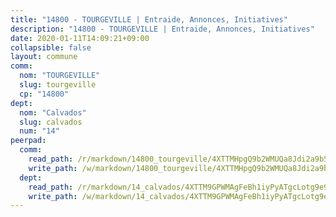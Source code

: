 ```yaml
---
title: "14800 - TOURGEVILLE | Entraide, Annonces, Initiatives"
description: "14800 - TOURGEVILLE | Entraide, Annonces, Initiatives"
date: 2020-01-11T14:09:21+09:00
collapsible: false
layout: commune
comm:
  nom: "TOURGEVILLE"
  slug: tourgeville
  cp: "14800"
dept:
  nom: "Calvados"
  slug: calvados
  num: "14"
peerpad:
  comm:
    read_path: /r/markdown/14800_tourgeville/4XTTMHpgQ9b2WMUQa8Jdi2a9b5hX2XL7xfL7JG8inmdsBRGSF
    write_path: /w/markdown/14800_tourgeville/4XTTMHpgQ9b2WMUQa8Jdi2a9b5hX2XL7xfL7JG8inmdsBRGSF-K3TgUMdq6rTapzYE58LTu675BWUCgsYFbW9RGVWf1D5NzYut2ULqrqcve9tvc6nMHYtmyoN5qJpVVyJ5ANWBoe7PNYPKxCeZ6mxvs4tZDSwc5nK3u1GrZQFwEv2Q52UuExGgGaBd
  dept:
    read_path: /r/markdown/14_calvados/4XTTM9GPWMAgFeBh1iyPyATgcLotg9e9APJpQBEyY3RZiUwJ6
    write_path: /w/markdown/14_calvados/4XTTM9GPWMAgFeBh1iyPyATgcLotg9e9APJpQBEyY3RZiUwJ6-K3TgUXWJAT2cYJ9ZstQphkkm2za8um5GwwXsivqaDFTgbhMDcHaRXnT3h69szAqCyvWcFfDim5fkwc6CXdUtyvPpirbD1TPAb6xCxpPN6dR3zzDRe29YehQYbhZdjvZYkgztJYvi
---
```


